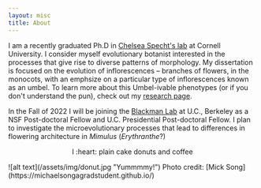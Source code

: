 ```yaml
---
layout: misc
title: About
---
```

I am a recently graduated Ph.D in [Chelsea Specht's lab](http://blogs.cornell.edu/specht/) at Cornell University. I consider myself evolutionary botanist interested in the processes that give rise to diverse patterns of morphology. My dissertation is focused on the evolution of inflorescences – branches of flowers, in the monocots, with an emphsize on a particular type of inflorescences known as an umbel. To learn more about this Umbel-ivable phenotypes (or if you don't understand the pun), check out my [research page](https://jesusthebotanist.github.io/projects/Umbels.html).

In the Fall of 2022 I will be joining the [Blackman Lab](https://nature.berkeley.edu/blackmanlab/Blackman_Lab/Welcome.html) at U.C., Berkeley as a NSF Post-doctoral Fellow and  U.C. Presidential Post-doctoral Fellow. I plan to investigate the microevolutionary processes that lead to differences in flowering architecture in *Mimulus* (*Erythranthe*?)

<p align="center">
  I :heart: plain cake donuts and coffee
</p> 
![alt text](/assets/img/donut.jpg "Yummmmy!")
Photo credit: [Mick Song](https://michaelsongagradstudent.github.io/)  
